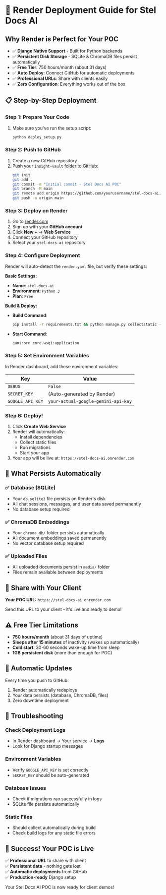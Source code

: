# 🚀 Render Deployment Guide for Stel Docs AI

## Why Render is Perfect for Your POC
- ✅ **Django Native Support** - Built for Python backends
- ✅ **Persistent Disk Storage** - SQLite & ChromaDB files persist automatically
- ✅ **Free Tier**: 750 hours/month (about 31 days)
- ✅ **Auto Deploy**: Connect GitHub for automatic deployments
- ✅ **Professional URLs**: Share with clients easily
- ✅ **Zero Configuration**: Everything works out of the box

## 📋 Step-by-Step Deployment

### **Step 1: Prepare Your Code**
1. Make sure you've run the setup script:
   ```bash
   python deploy_setup.py
   ```

### **Step 2: Push to GitHub**
1. Create a new GitHub repository
2. Push your `insight-vault` folder to GitHub:
   ```bash
   git init
   git add .
   git commit -m "Initial commit - Stel Docs AI POC"
   git branch -M main
   git remote add origin https://github.com/yourusername/stel-docs-ai.git
   git push -u origin main
   ```

### **Step 3: Deploy on Render**
1. Go to [render.com](https://render.com)
2. Sign up with your **GitHub account**
3. Click **New +** → **Web Service**
4. Connect your GitHub repository
5. Select your `stel-docs-ai` repository

### **Step 4: Configure Deployment**
Render will auto-detect the `render.yaml` file, but verify these settings:

**Basic Settings:**
- **Name**: `stel-docs-ai`
- **Environment**: `Python 3`
- **Plan**: `Free`

**Build & Deploy:**
- **Build Command**: 
  ```bash
  pip install -r requirements.txt && python manage.py collectstatic --noinput && python manage.py migrate
  ```
- **Start Command**: 
  ```bash
  gunicorn core.wsgi:application
  ```

### **Step 5: Set Environment Variables**
In Render dashboard, add these environment variables:

| Key | Value |
|-----|-------|
| `DEBUG` | `False` |
| `SECRET_KEY` | (Auto-generated by Render) |
| `GOOGLE_API_KEY` | `your-actual-google-gemini-api-key` |

### **Step 6: Deploy!**
1. Click **Create Web Service**
2. Render will automatically:
   - Install dependencies
   - Collect static files
   - Run migrations
   - Start your app
3. Your app will be live at: `https://stel-docs-ai.onrender.com`

## 🎯 What Persists Automatically

### **✅ Database (SQLite)**
- Your `db.sqlite3` file persists on Render's disk
- All chat sessions, messages, and user data saved permanently
- No database setup required

### **✅ ChromaDB Embeddings**
- Your `chroma_db/` folder persists automatically
- All document embeddings saved permanently
- No vector database setup required

### **✅ Uploaded Files**
- All uploaded documents persist in `media/` folder
- Files remain available between deployments

## 📱 Share with Your Client

**Your POC URL:** `https://stel-docs-ai.onrender.com`

Send this URL to your client - it's live and ready to demo!

## ⚠️ Free Tier Limitations

- **750 hours/month** (about 31 days of uptime)
- **Sleeps after 15 minutes** of inactivity (wakes up automatically)
- **Cold start**: 30-60 seconds wake-up time from sleep
- **1GB persistent disk** (more than enough for POC)

## 🔄 Automatic Updates

Every time you push to GitHub:
1. Render automatically redeploys
2. Your data persists (database, ChromaDB, files)
3. Zero downtime deployment

## 🔧 Troubleshooting

### **Check Deployment Logs**
- In Render dashboard → Your service → **Logs**
- Look for Django startup messages

### **Environment Variables**
- Verify `GOOGLE_API_KEY` is set correctly
- `SECRET_KEY` should be auto-generated

### **Database Issues**
- Check if migrations ran successfully in logs
- SQLite file persists automatically

### **Static Files**
- Should collect automatically during build
- Check build logs for any static file errors

## 🎉 Success! Your POC is Live

✅ **Professional URL** to share with client  
✅ **Persistent data** - nothing gets lost  
✅ **Automatic deployments** from GitHub  
✅ **Production-ready** Django setup  

Your Stel Docs AI POC is now ready for client demos! 